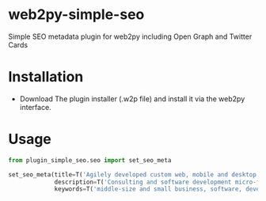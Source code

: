 # web2py-simple-seo
Simple SEO metadata plugin for web2py including Open Graph and Twitter Cards

Installation
============

- Download The plugin installer (.w2p file) and install it via the web2py interface.


Usage
=====

```python
from plugin_simple_seo.seo import set_seo_meta

set_seo_meta(title=T('Agilely developed custom web, mobile and desktop applications') + ': daxSlab', author="daxSlab",
             description=T('Consulting and software development micro-firm. Hire a team of agile specialists with experience in launching MVP in 30 days'),
             keywords=T('middle-size and small business, software, development, business'))

```